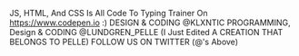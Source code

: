 JS, HTML, And CSS Is All Code To Typing Trainer
On https://www.codepen.io :)
DESIGN & CODING @KLXNTIC PROGRAMMING, Design & CODING @LUNDGREN_PELLE
(I Just Edited A CREATION THAT BELONGS TO PELLE)
FOLLOW US ON TWITTER (@'s Above)



